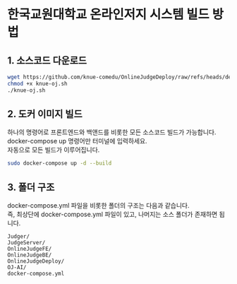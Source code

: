 # 한국교원대학교 온라인저지 시스템 빌드 방법

## 1. 소스코드 다운로드

```bash
wget https://github.com/knue-comedu/OnlineJudgeDeploy/raw/refs/heads/developer/knue-oj.sh
chmod +x knue-oj.sh
./knue-oj.sh
```


## 2. 도커 이미지 빌드
하나의 명령어로 프론트엔드와 백앤드를 비롯한 모든 소스코드 빌드가 가능합니다.    
docker-compose up 명령어만 터미널에 입력하세요.  
자동으로 모든 빌드가 이루어집니다.

```bash
sudo docker-compose up -d --build
```

## 3. 폴더 구조

docker-compose.yml 파일을 비롯한 폴더의 구조는 다음과 같습니다.  
즉, 최상단에 docker-compose.yml 파일이 있고, 나머지는 소스 폴더가 존재하면 됩니다.

```
Judger/  
JudgeServer/  
OnlineJudgeFE/  
OnlineJudgeBE/  
OnlineJudgeDeploy/  
OJ-AI/  
docker-compose.yml
```